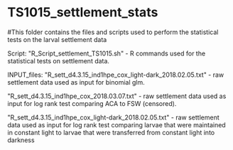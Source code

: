 # TS1015_settlement_stats

#This folder contains the files and scripts used to perform the statistical tests on the larval settlement data 

Script:
"R_Script_settlement_TS1015.sh" - R commands used for the statistical tests on settlement data. 

INPUT_files:
"R_sett_d4.3.15_ind1hpe_cox_light-dark_2018.02.05.txt" - raw settlement data used as input for binomial glm.

"R_sett_d4.3.15_ind1hpe_cox_2018.03.07.txt" - raw settlement data used as input for log rank test comparing ACA to FSW (censored).

"R_sett_d4.3.15_ind1hpe_cox_light-dark_2018.02.05.txt" - raw settlement data used as input for log rank test comparing larvae that were maintained in constant light to larvae that were transferred from constant light into darkness
